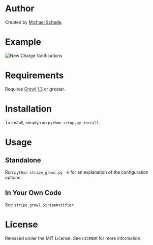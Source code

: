 Author
======

Created by [Michael Schade](https://twitter.com/#!/sch).

Example
=======

![New Charge Notifications](/michaelschade/stripe_growl/raw/master/examples/newcharge.png)

Requirements
============

Requires [Growl 1.3](http://growl.info/) or greater.

Installation
============

To install, simply run `python setup.py install`.

Usage
=====

Standalone
----------

Run `python stripe_growl.py -h` for an explanation of the configuration options.

In Your Own Code
----------------

See `stripe_growl.StripeNotifier`.

License
=======

Released under the MIT License. See `LICENSE` for more information.
